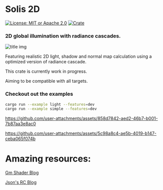 # Solis 2D

[![License: MIT or Apache 2.0](https://img.shields.io/badge/License-MIT%20or%20Apache2-blue.svg)](./LICENSE)
[![Crate](https://img.shields.io/crates/v/solis_2d.svg)](https://crates.io/crates/solis_2d)

### 2D global illumination with radiance cascades.

![title img](docs/screen.png)

Featuring realistic 2D light, shadow and normal map calculation using
a optimized version of radiance cascade.

This crate is currently work in progress.

Aiming to be compatible with all targets.

### Checkout out the examples

```bash
cargo run --example light --features=dev
cargo run --example simple --features=dev
```


https://github.com/user-attachments/assets/858d7842-aed2-46b7-b001-7b87aa3e8ac0

https://github.com/user-attachments/assets/5c98a8c4-ae5b-4019-b147-ceba065f074b

# Amazing resources:

[Gm Shader Blog](https://mini.gmshaders.com/p/radiance-cascades2)

[Json's RC Blog](https://jason.today/rc)
